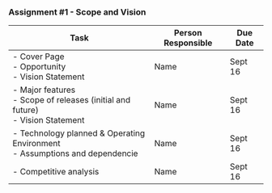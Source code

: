 ### Assignment #1 - Scope and Vision
| Task                                                                                    | Person Responsible| Due Date  |
|-----------------------------------------------------------------------------------------|------------------|------------|
| - Cover Page <br> - Opportunity <br> - Vision Statement                                 | Name             | Sept 16    |
| - Major features <br> - Scope of releases (initial and future) <br> - Vision Statement  | Name             | Sept 16    |
| - Technology planned & Operating Environment <br> - Assumptions and dependencie         | Name             | Sept 16    |
| - Competitive analysis                                                                  | Name             | Sept 16    |
